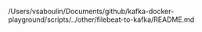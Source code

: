 /Users/vsaboulin/Documents/github/kafka-docker-playground/scripts/../other/filebeat-to-kafka/README.md
